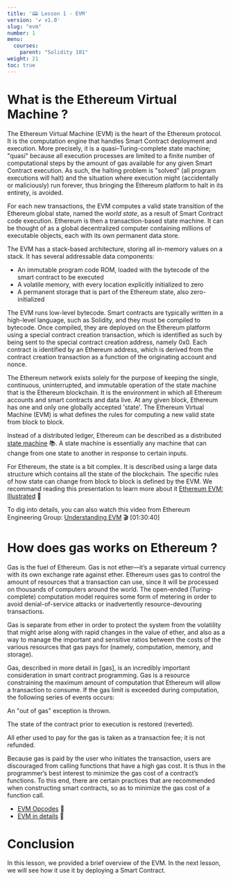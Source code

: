 ```yaml
---
title: '🕮 Lesson 1 - EVM'
version: '✔️ v1.0'
slug: "evm"
number: 1
menu:
  courses:
    parent: "Solidity 101"
weight: 21
toc: true
---
```


<!--
## Table of contents
- [What is the Ethereum Virtual Machine ?](#what-is-the-ethereum-virtual-machine-)
- [How does gas works on Ethereum ?](#how-does-gas-works-on-ethereum-)
- [Conclusion](#conclusion)
-->

# What is the Ethereum Virtual Machine ?

The Ethereum Virtual Machine (EVM) is the heart of the Ethereum protocol.
It is the computation engine that handles Smart Contract deployment and execution.
More precisely, it is a quasi–Turing-complete state machine; "quasi" because all execution processes are limited to a finite number of computational steps by the amount of gas available for any given Smart Contract execution. As such, the halting problem is "solved" (all program executions will halt) and the situation where execution might (accidentally or maliciously) run forever, thus bringing the Ethereum platform to halt in its entirety, is avoided.

For each new transactions, the EVM computes a valid state transition of the Ethereum global state, named the *world state*, as a result of Smart Contract code execution.
Ethereum is then a transaction-based state machine.
It can be thought of as a global decentralized computer containing millions of executable objects, each with its own permanent data store.

The EVM has a stack-based architecture, storing all in-memory values on a stack. 
It has several addressable data components:
- An immutable program code ROM, loaded with the bytecode of the smart contract to be executed
- A volatile memory, with every location explicitly initialized to zero
- A permanent storage that is part of the Ethereum state, also zero-initialized

The EVM runs low-level bytecode. Smart contracts are typically written in a high-level language, such as Solidity, and they must be compiled to bytecode.
Once compiled, they are deployed on the Ethereum platform using a special contract creation transaction, which is identified as such by being sent to the special contract creation address, namely 0x0. 
Each contract is identified by an Ethereum address, which is derived from the contract creation transaction as a function of the originating account and nonce.


The Ethereum network exists solely for the purpose of keeping the single, continuous, uninterrupted, and immutable operation of the state machine that is the Ethereum blockchain. 
It is the environment in which all Ethereum accounts and smart contracts and data live. 
At any given block, Ethereum has one and only one globally accepted 'state'. 
The Ethereum Virtual Machine (EVM) is what defines the rules for computing a new valid state from block to block.

Instead of a distributed ledger, Ethereum can be described as a distributed [state machine](https://en.wikipedia.org/wiki/Finite-state_machine) 📚. 
A state machine is essentially any machine that can change from one state to another in response to certain inputs.

For Ethereum, the state is a bit complex. It is described using a large data structure which contains all the state of the blockchain. 
The specific rules of how state can change from block to block is defined by the EVM.
We recommand reading this presentation to learn more about it [Ethereum EVM: Illustrated](https://takenobu-hs.github.io/downloads/ethereum_evm_illustrated.pdf) 📖

To dig into details, you can also watch this video from Ethereum Engineering Group: [Understanding EVM](https://www.youtube.com/watch?v=RxL_1AfV7N4) 🎬 [01:30:40]

# How does gas works on Ethereum ?

Gas is the fuel of Ethereum. Gas is not ether—it’s a separate virtual currency with its own exchange rate against ether. Ethereum uses gas to control the amount of resources that a transaction can use, since it will be processed on thousands of computers around the world. The open-ended (Turing-complete) computation model requires some form of metering in order to avoid denial-of-service attacks or inadvertently resource-devouring transactions.

Gas is separate from ether in order to protect the system from the volatility that might arise along with rapid changes in the value of ether, and also as a way to manage the important and sensitive ratios between the costs of the various resources that gas pays for (namely, computation, memory, and storage).

Gas, described in more detail in [gas], is an incredibly important consideration in smart contract programming. Gas is a resource constraining the maximum amount of computation that Ethereum will allow a transaction to consume. If the gas limit is exceeded during computation, the following series of events occurs:

An "out of gas" exception is thrown.

The state of the contract prior to execution is restored (reverted).

All ether used to pay for the gas is taken as a transaction fee; it is not refunded.

Because gas is paid by the user who initiates the transaction, users are discouraged from calling functions that have a high gas cost. It is thus in the programmer’s best interest to minimize the gas cost of a contract’s functions. To this end, there are certain practices that are recommended when constructing smart contracts, so as to minimize the gas cost of a function call.

- [EVM Opcodes](https://www.ethervm.io/) 📖
- [EVM in details](https://github.com/ethereumbook/ethereumbook/blob/develop/13evm.asciidoc) 📖

# Conclusion

In this lesson, we provided a brief overview of the EVM. In the next lesson, we will see how it use it by deploying a Smart Contract.

<!--
https://ethereum.org/en/developers/tutorials/yellow-paper-evm/

What Is a Smart Contract?

The term smart contract has been used over the years to describe a wide variety of different things.
In the 1990s, cryptographer Nick Szabo coined the term and defined it as “a set of promises, specified in digital form, including protocols within which the parties perform on the other promises.” 
Since then, the concept of smart contracts has evolved, especially after the introduction of decentralized blockchain platforms with the invention of Bitcoin in 2009.

In the context of Ethereum, the term is actually a bit of a misnomer, given that Ethereum smart contracts are neither smart nor legal contracts, but the term has stuck.
In this book, we use the term “smart contracts” to refer to immutable computer programs that run deterministically in the context of an Ethereum Virtual Machine as part of the Ethereum network protocol—i.e., on the decentralized Ethereum world computer.

Let’s unpack that definition:

Computer programs
Smart contracts are simply computer programs. The word “contract” has no legal meaning in this context.

Immutable
Once deployed, the code of a smart contract cannot change. Unlike with traditional software, the only way to modify a smart contract is to deploy a new instance.

Deterministic
The outcome of the execution of a smart contract is the same for everyone who runs it, given the context of the transaction that initiated its execution and the state of the Ethereum blockchain at the moment of execution.

EVM context
Smart contracts operate with a very limited execution context. They can access their own state, the context of the transaction that called them, and some information about the most recent blocks.

Decentralized world computer
The EVM runs as a local instance on every Ethereum node, but because all instances of the EVM operate on the same initial state and produce the same final state, the system as a whole operates as a single "world computer."
-->



<!--

!!WARNING: LearnWeb3 took this content https://github.com/takenobu-hs/ethereum-evm-illustrated under BSD Licence...

## Prerequisites
Some basic understanding of [bytes](https://en.wikipedia.org/wiki/Byte) 📚, [memory](https://en.wikipedia.org/wiki/Computer_memory) 📚, and the [stack](https://en.wikipedia.org/wiki/Stack_(abstract_data_type)) 📚 is required to understand the EVM. 

---

## Ethereum as a State Machine
Blockchains like Bitcoin are often described as 'distributed ledgers' which enable the existence of a decentralized currency using fundamental tools of cryptography.

A cryptocurrency can behave like a 'normal' currency because of the rules which govern what one can and cannot do to modify this ledger. For example, a Bitcoin address cannot spend more Bitcoin than it has previously received. These rules underpin all transactions that take place on Bitcoin, and similarly other blockchains.

While Ethereum also has its native cryptocurrency, the Ether, it also enables a much more powerful function that we have seen - Smart Contracts. For this more complex feature, we need a more powerful analogy than just 'distributed ledger'.

![](/wp-content/uploads/2022/07/evm.png)

## Ethereum State Transition
On a high level, the EVM behaves similar to a mathematical state transition function. Given the current state, and a new set of valid transactions, it produces a new state. The output is deterministic, which means that for the same input, it will always produce the same output.

```
Y(S, T) = S'
```

Given the old valid state `S`, and a new set of valid transactions `T`, the state transition function `Y` produces the new valid state `S'`.

The state in Ethereum is stored as a really large data structure called a [Merkle Patricia Trie](https://eth.wiki/en/fundamentals/patricia-tree) 📚. You do not need to understand exactly how it is structured, but if you want to, you can read the given link.

## EVM Layer
The EVM lives as a layer in the software stack of Ethereum.

![](/wp-content/uploads/2022/07/layer.png)

Ethereum nodes contain implementations of the EVM, and the EVM can then execute EVM code on it. EVM code is compiled smart contract bytecode that can be executed.

## EVM Code Generation

![](/wp-content/uploads/2022/07/code1.png)

![](/wp-content/uploads/2022/07/code2.png)

## EVM Instructions (OPCODES)
The EVM itself behaves as a stack machine with a maximum depth of 1024 items on the stack. Each item in the stack is a 256-bit (32 bytes) word.

During execution, the EVM maintains a transient **memory**, as a 32 byte addressed byte array, which does not persist between transactions. The transient memory is cleared when a new transaction is being executed.

Smart contracts, however, do maintain their own state in the blockchain. This state is also modeled as a Merkle Patricia Trie. This is commonly refered to as the EVM **storage** during transaction execution.

The EVM has logic present that allows it to execute [EVM Opcodes](https://ethereum.org/en/developers/docs/evm/opcodes/) 📖, which perform standard operations on the stack like `XOR`, `ADD`, `AND`, `SUB`, `MUL` etc. The EVM also implements a number of blockchain-specific stack operations, such as `BALANCE` and `BLOCKHASH`. 

When a smart contract is compiled into bytecode (represented in hexadecimal), it compiles down to EVM opcodes. These opcodes are what get executed on the EVM.

![](/wp-content/uploads/2022/07/gas.png)

# Ethereum Storage and Execution

We have been writing smart contracts over the last few tracks, and briefly mentioned that Ethereum smart contracts run within this thing called the Ethereum Virtual Machine (EVM). 

We also briefly mentioned in passing that EVM is capable of running certain OPCODES, and deals with data present either in the stack or heap. If you have a formal computer science background, that may have made sense to you, but for everyone else, what does this actually mean?

In this level, we will dig deeper into the EVM execution engine and how data is stored, manipulated, and ran throughout the course of a transaction.

Let's recap a few things we taught in earlier tracks before moving ahead.

Recall that Ethereum works as a transaction-based state machine. Starting at some state `s1`, a transaction manipulates certain data to shift the world state to some state `s2`. 

![](/wp-content/uploads/2022/07/store1.png)

To group things together, transactions are packed together in blocks. Generally speaking, each block changes the world state from state `s1` to `s2`, and the conversion is calculated based on the state changes made by every transaction within the block.

When we think of these state changes, Ethereum can be thought of as a state chain. 

![](/wp-content/uploads/2022/07/store2.png)

But, what is this world state?

## World State

The World State in Ethereum is a mapping between addresses and account states. Each address on Ethereum has it's own state, this could be a user account (EOA) or a smart contract.

![](/wp-content/uploads/2022/07/world_state.png)

Each block essentially manipulates multiple account states, thereby manipulating the overall world state of Ethereum.

## Account State

Alright, so the world state is comprised of various account states. What is an account state?

![](/wp-content/uploads/2022/07/account1.png)

The account state contains a few common things, like the nonce and the balance (in ETH). Additionally, smart contracts also contain a storage hash and a code hash. The two hashes act as references to a separate state tree, which store state variables and the bytecode of the smart contract respectively.

![](/wp-content/uploads/2022/07/account2.png)

Recall that there are two types of accounts in Ethereum. Externally owned accounts (e.g. Coinbase Wallets, Metamask Wallets, etc.) and Smart Contract Accounts. 

EOA's are controlled by private keys, and do not have any EVM code. Contract accounts on the other hand contain EVM code and are controlled by the code itself, and do not have private keys associated with them.

## Types of Transactions

There are two types of transactions on Ethereum mainly. Those which create new contracts, and those which just send messages.

Sending messages here implies making a transaction that either transfers ETH, or calls functions on a smart contract. They are just different types of messages that can be sent by an EOA. 

![](/wp-content/uploads/2022/07/tx1.png)

When a contract creation transaction is made, a new account is added to the world state. The transaction carries with it the bytecode of the contract to be created and the initializing code (i.e. constructor calls). 

![](/wp-content/uploads/2022/07/tx2.png)

On the other hand, for all other transactions, i.e. message calls, the account state of an existing account is modified following the transaction. 

![](/wp-content/uploads/2022/07/tx3.png)

## Messages

Messages in Ethereum are passed between two accounts. They consist primarily of two things - `data` and `value`.

`data` is a set of bytes, that indicate the type of transaction that needs to take place (transfer ETH, mint an NFT, vote in a DAO, etc) and `value` is the Ether value that is transfered along with the transaction.

Transactions made by EOA's send a mesasge to the recipient account. Contract accounts can also send messages to accounts through the EVM code.

![](/wp-content/uploads/2022/07/message.png)

## The Ethereum Virtual Machine

Let's talk about the EVM now.

Just like how Java ships with the JVM, and Javascript and Python also have their own runtime environments, Ethereum Smart Contracts' runtime environment is the EVM.

The EVM has a stack-based architecture. A massive simplification of modern CPU architectures. 

![](/wp-content/uploads/2022/07/evm1.png)

The smart contract code, or EVM code, lives in an immutable storage location within the EVM. 

For runtime calculations, i.e. local variables and such, the EVM has access to two storage locations - the stack and the memory (i.e. heap). 

The EVM also has access to the persistent world state i.e. account state to read and write to e.g. changing state variables within a contract.

![](/wp-content/uploads/2022/07/evm2.png)

The stack is a simple stack that supports PUSH/POP operations, and each stack element is 256 bits (32 bytes) and has a max depth of 1024 elements. 

The memory (or heap) is a linear memory structure, and can store dynamic sized data i.e. strings and dynamic arrays during runtime.

The account storage is part of the world state, and is the persistent storage where any changes made will continue to stay even after the transaction is done executing.

## Stack

![](/wp-content/uploads/2022/07/stack1.png)


Stack is a Last-in First-out data structure used to hold temporary values. Think of it like a stack of plates. The plate you stack on the top, will be the first one that gets removed. Stacks are used for fast operations on fixed size data across computer science, and EVM is no different.

![](/wp-content/uploads/2022/07/stack2.png)

All operations from the EVM are run on the stack. The EVM stack supports doing operations with the top 16 elements of the stack, and no deeper. The other 1008 stack elements can be used to store operational data such as OPCODES to run and such.

> Fun fact: In Solidity, you will get a compilation error if you write a function that has more than 16 local variables declared in it. Because the stack cannot work with data beyond the top 16 elements, having more than 16 variables means that operations on some of them will not be possible within the EVM.

## Memory

The EVM memory is a linearly addressed memory, that can be addressed at the byte level. You can store either 8 bits (1 byte) or 256 bits (32 bytes) at a time in memory, but can only read from memory in chunks of 256 bits (32 bytes). Memory is used to store dymanic values in solidity like variable length arrays, strings etc.

Initially, all memory locations have the value of zero. During transaction execution however, the values can be updated and modified.

![](/wp-content/uploads/2022/07/memory.png)

## Account Storage

The persistent account storage is a mapping from 256-bit keys to 256-bit values. All locations in persistent storage are also initially defined as zero (thereby the property of integers in Solidity having initial value of 0, booleans being false, strings being empty, etc.)

![](/wp-content/uploads/2022/07/account_storage.png)

The keys within these mappings are often referred to as slots. Each state variable in a smart contract is assigned a slot within the account storage, in the order they were defined. 

So, for a contract that looks like this:

```solidity
contract Sample {
    uint256 first;
    uint256 second;
    address third;
}
```

`first` will have Slot #0, `second` will have Slot #1, `third` will have Slot #2.

This concept of slots will turn out to be very important when we start learning about `DELEGATECALL` (`.delegatecall()`) in Solidity later in this track.

## Execution Model

Let's take a look at the high level execution model within the EVM. This diagram may seem a bit confusing at first, but read through this section and you will understand what is going on.

![](/wp-content/uploads/2022/07/exec_model.png)

The EVM contains a Program Counter (PC). The PC, also sometimes called the instruction pointer, is a value that points to where a computer is as part of code execution.

If you think of the EVM code as a list of instructions to run, the PC will point to the instruction that needs to be run. Initially, the PC points at zero, i.e. the first instruction. When that is run, the PC gets updated to point to the next instruction, and so on.

The instruction being pointed to by the PC executes certain operations with the given data. These operations happen on the stack, and the stack can read/write values from both the memory and the account storage.

I've used this analogy before and I will use it again - think of memory like your RAM and the account storage like your hard disk. The stack (instruction processor) can read/write data from the RAM and the Hard Disk, but only changes made to the Hard Disk data will continue to persist after the code is finished running, whereas the memory will be cleared.

So far, this is quite similar to an actual CPU architecture. For those of you with formal Computer Science backgrounds, if you ever took a hardware or computer processors class in college, you must have been taught something similar about how actual processors work. The EVM behaves very similarly.

But, there is one special thing here. The EVM also stores a  counter for how much gas is available. Every operation executed by the EVM costs a certain amount of gas, and the EVM will keep executing operations as long as there is enough gas to run the operation. If the gas available ever goes below what is necessary to keep running, the entire execution will stop and cause a failed transaction. As we taught before, this is done to avoid having infinite loops within the EVM which could bring the Ethereum network to a halt. Therefore, for complex transactions, you need to pay higher gas to cover the execution costs.

## Gas during Execution

![](/wp-content/uploads/2022/07/gas_exec.png)

Highlighting the above points, you can see that the EOA passes a certain amount of gas to the contract account when it sends a message. The EVM code runs and uses up some of the gas. If any gas is left over, it is refunded back to the EOA. 

However, if the EVM code runs out of gas i.e. not enough gas was supplied, the execution would fail and the transaction would fail. No gas is refunded in this case as the EVM still had to execute all those operations to figure out that the gas supplied was too less, so the gas is charged for the work that was done.
-->



<!--
It might also be helpful to familiarize yourself with some cryptography like [hash functions](https://en.wikipedia.org/wiki/Cryptographic_hash_function) 📚.

A simple state machine is a coin-operated turnstile, commonly found in subways or train stations, to prevent people from entering unless they pay using a coin or have a ticket.
![](https://i.imgur.com/66Mee9k.png)

The initial state for a turnstile is locked. In the locked state, if you keep pushing it, it remains locked. If you insert a coin, it moves to the unlocked state. If you keep inserting coins, it remains in the unlocked state. Once you push in the unlocked state (and someone passes through), it becomes locked again.


## EVM Implementations
All implementations of the EVM must adhere to the specification described in the [Ethereum Yellowpaper](https://ethereum.github.io/yellowpaper/paper.pdf). Over Ethereum's history, the EVM has undergone multiple revisions, and there now exist multiple implementations of the EVM in various programming languages.

All Ethereum clients include an EVM implementation. In addition to those, there are multiple standalone implementations as well.

### Ethereum Clients (with EVM)
- [Geth](https://geth.ethereum.org/) | Programming Language = Go
- [OpenEthereum](https://github.com/openethereum/openethereum) | Programming Language = Rust
- [Nethermind](https://nethermind.io/) | Programming Language = C# (.NET)
- [Besu](https://consensys.net/quorum/developers/) | Programming Language = Java
- [Erigon](https://github.com/ledgerwatch/erigon) | Programming Language = Go

### Standalone EVM Implementations
- [Py-EVM](https://github.com/ethereum/py-evm) | Programming Language = Python
- [evmone](https://github.com/ethereum/evmone) | Programming Language = C++
- [ethereumjs-evm](https://github.com/ethereumjs/ethereumjs-monorepo) | Programming Language = Javascript
- [Enclave EVM](https://github.com/microsoft/eevm) | Programming Language = C++

## Extra Resources
The following are recommended, but optional, readings/viewings for learning more about the EVM.
- [Ethereum EVM: Illustrated](https://takenobu-hs.github.io/downloads/ethereum_evm_illustrated.pdf) 📖
- [EVM Opcodes](https://www.ethervm.io/) 📖
- [Understanding EVM](https://www.youtube.com/watch?v=RxL_1AfV7N4) 🎬

- [Merkle Patricia Trie](https://www.youtube.com/watch?v=OxofT39TJgg) 🎬

-->
